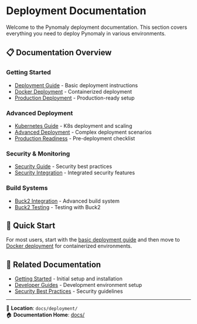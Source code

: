 # Deployment Documentation

Welcome to the Pynomaly deployment documentation. This section covers everything you need to deploy Pynomaly in various environments.

## 📋 Documentation Overview

### Getting Started
- [Deployment Guide](deployment.md) - Basic deployment instructions
- [Docker Deployment](DOCKER_DEPLOYMENT_GUIDE.md) - Containerized deployment
- [Production Deployment](PRODUCTION_DEPLOYMENT_GUIDE.md) - Production-ready setup

### Advanced Deployment
- [Kubernetes Guide](kubernetes.md) - K8s deployment and scaling
- [Advanced Deployment](advanced-deployment.md) - Complex deployment scenarios
- [Production Readiness](PRODUCTION_READINESS_SUMMARY.md) - Pre-deployment checklist

### Security & Monitoring
- [Security Guide](security.md) - Security best practices
- [Security Integration](SECURITY_INTEGRATION.md) - Integrated security features

### Build Systems
- [Buck2 Integration](BUCK2_INTEGRATION_GUIDE.md) - Advanced build system
- [Buck2 Testing](BUCK2_INCREMENTAL_TESTING.md) - Testing with Buck2

## 🚀 Quick Start

For most users, start with the [basic deployment guide](deployment.md) and then move to [Docker deployment](DOCKER_DEPLOYMENT_GUIDE.md) for containerized environments.

## 🔗 Related Documentation

- [Getting Started](../getting-started/README.md) - Initial setup and installation
- [Developer Guides](../developer-guides/README.md) - Development environment setup
- [Security Best Practices](../security/security-best-practices.md) - Security guidelines

---

📍 **Location**: `docs/deployment/`  
🏠 **Documentation Home**: [docs/](../README.md)
